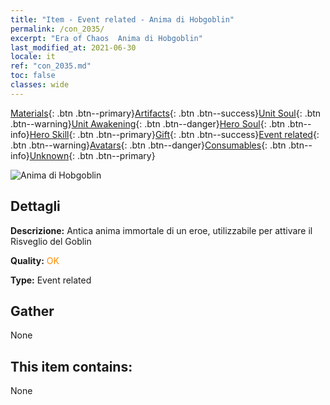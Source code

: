 ```yaml
---
title: "Item - Event related - Anima di Hobgoblin"
permalink: /con_2035/
excerpt: "Era of Chaos  Anima di Hobgoblin"
last_modified_at: 2021-06-30
locale: it
ref: "con_2035.md"
toc: false
classes: wide
---
```

 [Materials](/ItemsIT/){: .btn .btn--primary}[Artifacts](/ItemsIT/Artifacts/){: .btn .btn--success}[Unit Soul](/ItemsIT/UnitSoul/){: .btn .btn--warning}[Unit Awakening](/ItemsIT/UnitAwakening/){: .btn .btn--danger}[Hero Soul](/ItemsIT/HeroSoul/){: .btn .btn--info}[Hero Skill](/ItemsIT/HeroSkill/){: .btn .btn--primary}[Gift](/ItemsIT/Gift/){: .btn .btn--success}[Event related](/ItemsIT/Events/){: .btn .btn--warning}[Avatars](/ItemsIT/Avatars/){: .btn .btn--danger}[Consumables](/ItemsIT/Consumables/){: .btn .btn--info}[Unknown](/ItemsIT/Unknown/){: .btn .btn--primary}

 ![Anima di Hobgoblin](/images/t/juexing_401.png)

## Dettagli
 **Descrizione:** Antica anima immortale di un eroe, utilizzabile per attivare il Risveglio del Goblin

 **Quality:** <span style="color: #FF8C00">OK</span>

 **Type:** Event related

## Gather

  None

## This item contains:

  None

